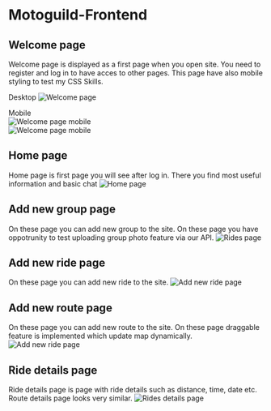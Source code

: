 # Motoguild-Frontend

## Welcome page
Welcome page is displayed as a first page when you open site. You need to register and log in to have acces to other pages. This page have also mobile styling to test my CSS Skills.

Desktop
![Welcome page](https://raw.githubusercontent.com/kamil-kornek96/Motoguild-Frontend/main/readme_files/1.png)

Mobile  
![Welcome page mobile](https://raw.githubusercontent.com/kamil-kornek96/Motoguild-Frontend/main/readme_files/7mobile.png)  
![Welcome page mobile](https://raw.githubusercontent.com/kamil-kornek96/Motoguild-Frontend/main/readme_files/8mobile.png)  

## Home page
Home page is first page you will see after log in. There you find most useful information and basic chat
![Home page](https://raw.githubusercontent.com/kamil-kornek96/Motoguild-Frontend/main/readme_files/2.png)

## Add new group page
On these page you can add new group to the site. On these page you have oppotrunity to test uploading group photo feature via our API.
![Rides page](https://raw.githubusercontent.com/kamil-kornek96/Motoguild-Frontend/main/readme_files/6.png)

## Add new ride page
On these page you can add new ride to the site.
![Add new ride page](https://raw.githubusercontent.com/kamil-kornek96/Motoguild-Frontend/main/readme_files/3.png)

## Add new route page
On these page you can add new route to the site. On these page draggable feature is implemented which update map dynamically.
![Add new ride page](https://raw.githubusercontent.com/kamil-kornek96/Motoguild-Frontend/main/readme_files/4.png)


## Ride details page
Ride details page is page with ride details such as distance, time, date etc. Route details page looks very similar.
![Rides details page](https://raw.githubusercontent.com/kamil-kornek96/Motoguild-Frontend/main/readme_files/5.png)
